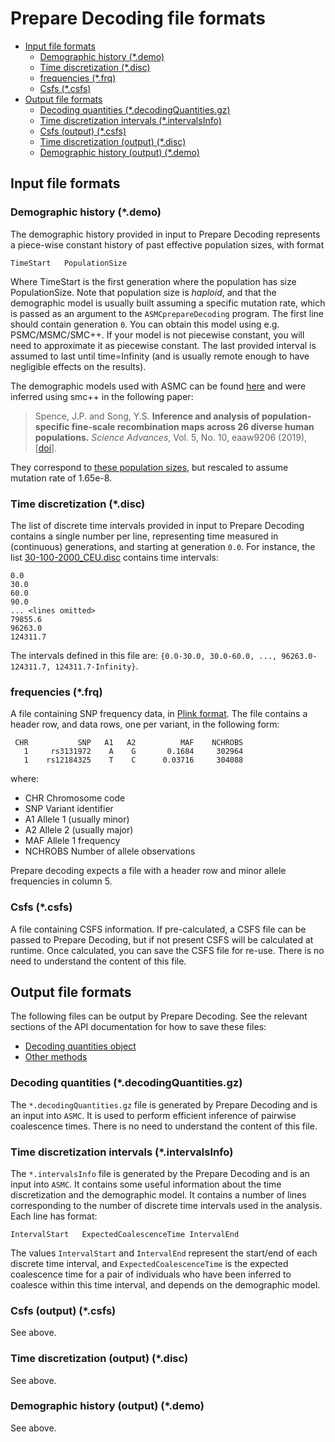 # Prepare Decoding file formats

- [Input file formats](#input-file-formats)
  - [Demographic history (*.demo)](#demographic-history-demo)
  - [Time discretization (*.disc)](#time-discretization-disc)
  - [frequencies (*.frq)](#frequencies-frq)
  - [Csfs (*.csfs)](#csfs-csfs)
- [Output file formats](#output-file-formats)
  - [Decoding quantities (*.decodingQuantities.gz)](#decoding-quantities-decodingquantitiesgz)
  - [Time discretization intervals (\*.intervalsInfo)](#time-discretization-intervals-intervalsinfo)
  - [Csfs (output) (*.csfs)](#csfs-output-csfs)
  - [Time discretization (output) (*.disc)](#time-discretization-output-disc)
  - [Demographic history (output) (*.demo)](#demographic-history-output-demo)

## Input file formats

### Demographic history (*.demo)

The demographic history provided in input to Prepare Decoding represents a piece-wise constant history of past effective population sizes, with format
```
TimeStart   PopulationSize
```

Where TimeStart is the first generation where the population has size PopulationSize.
Note that population size is *haploid*, and that the demographic model is usually built assuming a specific mutation rate, which is passed as an argument to the `ASMCprepareDecoding` program.
The first line should contain generation `0`.
You can obtain this model using e.g. PSMC/MSMC/SMC++.
If your model is not piecewise constant, you will need to approximate it as piecewise constant.
The last provided interval is assumed to last until time=Infinity (and is usually remote enough to have negligible effects on the results).

The demographic models used with ASMC can be found [here](https://github.com/PalamaraLab/ASMC_data/tree/main/demographies) and were inferred using smc++ in the following paper:

> Spence, J.P. and Song, Y.S. **Inference and analysis of population-specific fine-scale recombination maps across 26 diverse human populations.** _Science Advances_, Vol. 5, No. 10, eaaw9206 (2019), [[doi](https://doi.org/10.1126/sciadv.aaw9206)].

They correspond to [these population sizes](https://github.com/popgenmethods/pyrho/blob/master/smcpp_popsizes_1kg.csv), but rescaled to assume mutation rate of 1.65e-8.


### Time discretization (*.disc)

The list of discrete time intervals provided in input to Prepare Decoding contains a single number per line, representing time measured in (continuous) generations, and starting at generation `0.0`.
For instance, the list [30-100-2000_CEU.disc](https://github.com/PalamaraLab/ASMC_data/blob/main/discretizations/30-100-2000_CEU.disc) contains time intervals:
```
0.0
30.0
60.0
90.0
... <lines omitted>
79855.6
96263.0
124311.7
```

The intervals defined in this file are: `{0.0-30.0, 30.0-60.0, ..., 96263.0-124311.7, 124311.7-Infinity}`.

### frequencies (*.frq)

A file containing SNP frequency data, in [Plink format](https://www.cog-genomics.org/plink/1.9/formats#frq).
The file contains a header row, and data rows, one per variant, in the following form:

```
 CHR           SNP   A1   A2          MAF    NCHROBS
   1     rs3131972    A    G       0.1684     302964
   1    rs12184325    T    C      0.03716     304088
```

where:
- CHR	Chromosome code
- SNP	Variant identifier
- A1	Allele 1 (usually minor)
- A2	Allele 2 (usually major)
- MAF	Allele 1 frequency
- NCHROBS	Number of allele observations

Prepare decoding expects a file with a header row and minor allele frequencies in column 5.


### Csfs (*.csfs)

A file containing CSFS information. 
If pre-calculated, a CSFS file can be passed to Prepare Decoding, but if not present CSFS will be calculated at runtime.
Once calculated, you can save the CSFS file for re-use.
There is no need to understand the content of this file.

## Output file formats

The following files can be output by Prepare Decoding.
See the relevant sections of the API documentation for how to save these files:
- [Decoding quantities object](./api.md#the-decodingquantities-object)
- [Other methods](./api.md#other-methods)

### Decoding quantities (*.decodingQuantities.gz)

The `*.decodingQuantities.gz` file is generated by Prepare Decoding and is an input into `ASMC`.
It is used to perform efficient inference of pairwise coalescence times.
There is no need to understand the content of this file.

### Time discretization intervals (\*.intervalsInfo)

The `*.intervalsInfo` file is generated by the Prepare Decoding and is an input into `ASMC`.
It contains some useful information about the time discretization and the demographic model.
It contains a number of lines corresponding to the number of discrete time intervals used in the analysis.
Each line has format:

```
IntervalStart   ExpectedCoalescenceTime IntervalEnd
```

The values `IntervalStart` and `IntervalEnd` represent the start/end of each discrete time interval, and `ExpectedCoalescenceTime` is the expected coalescence time for a pair of individuals who have been inferred to coalesce within this time interval, and depends on the demographic model.

### Csfs (output) (*.csfs)

See above.

### Time discretization (output) (*.disc)

See above.

### Demographic history (output) (*.demo)

See above.
